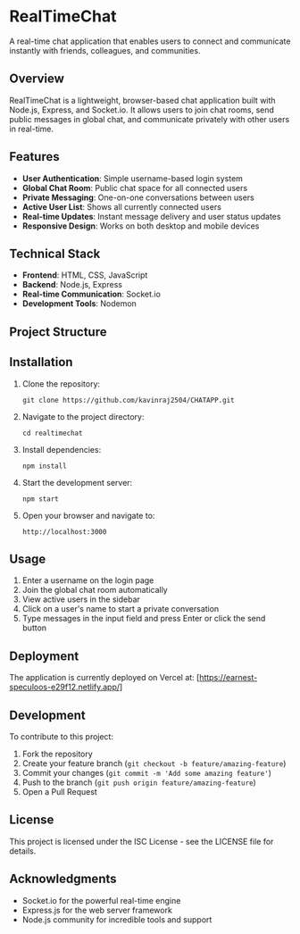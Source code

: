 # RealTimeChat

A real-time chat application that enables users to connect and communicate instantly with friends, colleagues, and communities.

## Overview

RealTimeChat is a lightweight, browser-based chat application built with Node.js, Express, and Socket.io. It allows users to join chat rooms, send public messages in global chat, and communicate privately with other users in real-time.




## Features

- **User Authentication**: Simple username-based login system
- **Global Chat Room**: Public chat space for all connected users
- **Private Messaging**: One-on-one conversations between users
- **Active User List**: Shows all currently connected users
- **Real-time Updates**: Instant message delivery and user status updates
- **Responsive Design**: Works on both desktop and mobile devices

## Technical Stack

- **Frontend**: HTML, CSS, JavaScript
- **Backend**: Node.js, Express
- **Real-time Communication**: Socket.io
- **Development Tools**: Nodemon

## Project Structure




## Installation

1. Clone the repository:
   ```
   git clone https://github.com/kavinraj2504/CHATAPP.git
   ```

2. Navigate to the project directory:
   ```
   cd realtimechat
   ```

3. Install dependencies:
   ```
   npm install
   ```

4. Start the development server:
   ```
   npm start
   ```

5. Open your browser and navigate to:
   ```
   http://localhost:3000
   ```

## Usage

1. Enter a username on the login page
2. Join the global chat room automatically
3. View active users in the sidebar
4. Click on a user's name to start a private conversation
5. Type messages in the input field and press Enter or click the send button

## Deployment

The application is currently deployed on Vercel at:
[https://earnest-speculoos-e29f12.netlify.app/]

## Development

To contribute to this project:

1. Fork the repository
2. Create your feature branch (`git checkout -b feature/amazing-feature`)
3. Commit your changes (`git commit -m 'Add some amazing feature'`)
4. Push to the branch (`git push origin feature/amazing-feature`)
5. Open a Pull Request

## License

This project is licensed under the ISC License - see the LICENSE file for details.

## Acknowledgments

- Socket.io for the powerful real-time engine
- Express.js for the web server framework
- Node.js community for incredible tools and support
